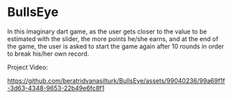# BullsEye

In this imaginary dart game, as the user gets closer to the value to be estimated with the slider, the more points he/she earns, and at the end of the game, the user is asked to start the game again after 10 rounds in order to break his/her own record.

Project Video:

https://github.com/beratridvanasilturk/BullsEye/assets/99040236/99a69f1f-3d63-4348-9653-22b49e6fc8f1


